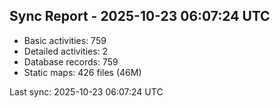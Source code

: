 ## Sync Report - 2025-10-23 06:07:24 UTC

- Basic activities: 759
- Detailed activities: 2
- Database records: 759
- Static maps: 426 files (46M)

Last sync: 2025-10-23 06:07:24 UTC
